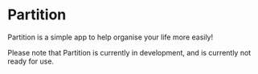 # Partition 
Partition is a simple app to help organise your life more easily!

Please note that Partition is currently in development, and is currently not 
ready for use. 
